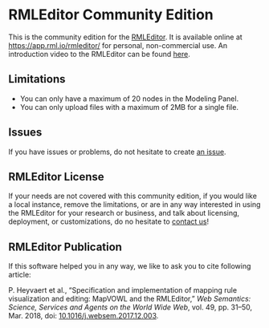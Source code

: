 # RMLEditor Community Edition

This is the community edition for the [RMLEditor](https://rml.io/tools/rmleditor/).
It is available online at https://app.rml.io/rmleditor/ for personal, non-commercial use.
An introduction video to the RMLEditor can be found [here](https://www.youtube.com/watch?v=2y3M8QuGZpY).

## Limitations

- You can only have a maximum of 20 nodes in the Modeling Panel.
- You can only upload files with a maximum of 2MB for a single file.

## Issues

If you have issues or problems,
do not hesitate to create [an issue](https://github.com/RMLio/rmleditor-community/issues/new).

## RMLEditor License

If your needs are not covered with this community edition,
if you would like a local instance, remove the limitations,
or are in any way interested in using the RMLEditor for your research or business,
and talk about licensing, deployment, or customizations,
do no hesitate to [contact us](mailto:info@rml.io)!

## RMLEditor Publication

If this software helped you in any way, we like to ask you to cite following article:

P. Heyvaert et al., “Specification and implementation of mapping rule visualization and editing: MapVOWL and the RMLEditor,” _Web Semantics: Science, Services and Agents on the World Wide Web_, vol. 49, pp. 31–50, Mar. 2018, doi: [10.1016/j.websem.2017.12.003](https://doi.org/10.1016/j.websem.2017.12.003).



